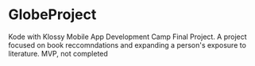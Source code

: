 # GlobeProject
Kode with Klossy Mobile App Development Camp Final Project. 
A project focused on book reccomndations and expanding a person's exposure to literature. 
MVP, not completed
